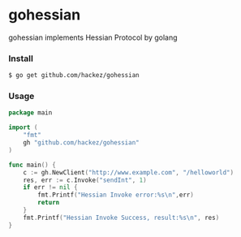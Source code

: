 # gohessian

gohessian implements  Hessian   Protocol by golang

### Install
```sh
$ go get github.com/hackez/gohessian
```

### Usage

```go
package main

import (
    "fmt"
    gh "github.com/hackez/gohessian"
)

func main() {
    c := gh.NewClient("http://www.example.com", "/helloworld")
    res, err := c.Invoke("sendInt", 1)
    if err != nil {
        fmt.Printf("Hessian Invoke error:%s\n",err)
        return
    }
    fmt.Printf("Hessian Invoke Success, result:%s\n", res)
}
```
